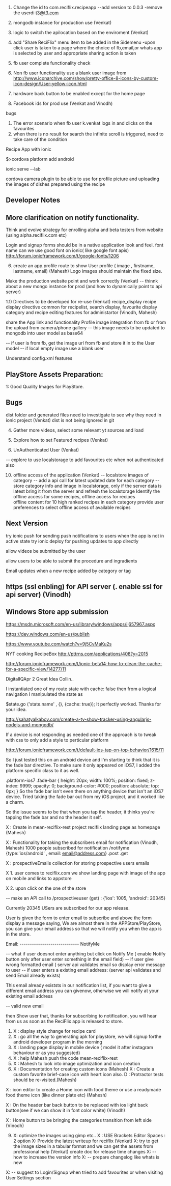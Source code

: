 1. Change the id to com.reciflix.recipeapp
--add version to 0.0.3
-remove the userdi t3@t3.com

3. mongodb instance for production use  (Venkat)
4. logic to switch the apilocation based on the enviroment (Venkat)
5. add "Share ReciFlix" menu item to be added in the Sidemenu
-upon click user is taken to a page where the choice of fb,email,or whats app is selected by user and appropriate sharing action is taken

7. fb user complete functionality check
8. Non fb user functionality use a blank user image from
http://www.iconarchive.com/show/pretty-office-8-icons-by-custom-icon-design/User-yellow-icon.html
9. hardware back button to be enabled except for the home page
2. Facebook ids for prod use (Venkat and Vinodh)

bugs
1. The error scenario when fb user k.venkat logs in and clicks on the favourites
2. when there is no result for search the infinite scroll is triggered, need to take care of the condition

Recipe App with ionic

$>cordova platform add android

ionic serve --lab

cordova camera plugin to be able to use for profile picture and uploading the images of dishes prepared using the recipe

Developer Notes
-------------------------------

More clarification on notify functionality.
-------------------------------------------

Think and evolve strategy for enrolling alpha and beta testers from website (using alpha.reciflix.com etc)

Login and signup forms should be in a native application look and feel.
font name can we use good font on ionic( like google font apis)
http://forum.ionicframework.com/t/google-fonts/1206



6. create an app.profile route to show User profile ( image , firstname, lastname, email)  (Mahesh)
   Logo images should maintain the fixed size.
   
Make the production website point and work correctly  (Venkat)
-- thinnk about a new mongo instance for prod  (and how to dynamically point to api server)

1.1) Directives to be developed for re-use (Venkat)
recipe_display
recipe display directive common for recipelist, search display, favourite display  
category and recipe editing features for administartor  (Vinodh, Mahesh)



share the App link and functionality
Profile image integration from fb or from the upload from camera/phone gallery
-- this image needs to be updated to mongodb into user model as base64

-- if user is from fb, get the image url from fb and store it in to the User model
-- if local empty image use a blank user 






Understand config.xml features


PlayStore Assets Preparation:
-----------------------------

1: Good Quality Images for PlayStore.


Bugs
----------

dist folder and generated files need to investigate to see why they need in ionic project  (Venkat)
dist is not being ignored in git

4. Gather more videos, select some relevant yt sources and load



6. Explore how to set Featured recipes (Venkat)


6. UnAuthenticated User (Venkat)

-- explore to use localstorage to add favourites etc when not authenticated also




10. offline access of the application (Venkat)
-- localstore images of category
-- add a api call for latest updated date for each category
-- store category info and image in localstorage, only if the server data is latest bring it from the server and refresh the localstorage
Identify the offline access for some recipes,
offline access for recipes  
offline content for 10 high ranked recipes in each category
provide user preferences to select offline access of available recipes
























Next Version
-------------

try ionic push for sending push notifications to users when the app is not in active state
try ionic deploy for pushing updates to app directly

allow videos be submitted by the user

allow users to be able to submit the procedure and ingradients

Email updates when a new recipe added by category or tag

https (ssl enbling) for API server (. enable ssl for api server)  (Vinodh)
--

Windows Store app submission
------------------------------
https://msdn.microsoft.com/en-us/library/windows/apps/jj657967.aspx

https://dev.windows.com/en-us/publish







https://www.youtube.com/watch?v=9j5CvMaKu2s

NYT cooking RecipeBox
http://pttrns.com/applications/408?y=2015


http://forum.ionicframework.com/t/ionic-beta14-how-to-clean-the-cache-for-a-specific-view/14277/11


DigitalIQApr 2
Great Idea Collin..

I instantiated one of my route state with cache: false then from a logical navigation I manipulated the state as

$state.go ('state.name' , {}, {cache: true});
It perfectly worked. 
Thanks for your idea.


http://sahatyalkabov.com/create-a-tv-show-tracker-using-angularjs-nodejs-and-mongodb/




If a device is not responding as needed one of the approach is to tweak with css to only add a style to perticular platform

http://forum.ionicframework.com/t/default-ios-tap-on-top-behavior/1615/11

So I just tested this on an android device and I'm starting to think that it is the fade bar directive. To make sure it only appeared on iOS7, I added the platform specific class to it as well.

.platform-ios7 .fade-bar {
	height: 20px;
	width: 100%;
	position: fixed;
	z-index: 9999;
	opacity: 0;
	background-color: #000;
	position: absolute;
	top: 0px;
}
So the fade bar isn't even there on anything device that isn't an iOS7 device. Tried taking the fade bar out from my iOS project, and it worked like a charm.

So the issue seems to be that when you tap the header, it thinks you're tapping the fade bar and no the header it self.




X : Create in mean-reciflix-rest project reciflix landing page as homepage  (Mahesh)

X : Functionality for taking the subscribers email for notification  (Vinodh, Mahesh)
1000 people subscribed for notification
/notifyme {type:'ios/android' , email: email@address.com}
.post
.get

X : prospectiveEmails  collection  for storing prospective users emails


X 1. user comes to reciflix.com
we show landing page with image of the app on mobile  and links to appstore

X 2. upon click on the one of the store 

-- make an API call to /prospectiveuser (get)    :   {'ios': 1005, 'android': 20345}

Currently 20345 USers are subscribed for our app release.

User is given the form to enter email to subscribe and above the form display a message saying, We are almost there in the APPStore/PlayStore, you can give your email address so that we will notify you when the app is in the store.

Email: -----------------------------   NotifyMe

-- what if user doesnot enter anything but click on Notify Me (  enable Notify button only after user enter something in the email field)
-- if user give wrong formatted email ( server api validates email so display error message to user
-- if user enters a existing email address: (server api validates and send Email already exists)

This email already existsts in our notification list, if you want to give a different email address you can givenow, otherwise we will notify at your  existing email address

-- valid new email

then Show user that, thanks for subscribing to notification, you will hear from us as soon as the ReciFlix app is released to store.


1. X : display style change for recipe card
2. X : go all the way to generating apk for playstore, we will signup forthe android developer program in the morning
3. X : landing page display in mobile device ( model it after instagram behaviour or as you suggested)
4. X : help Mahesh push the code mean-reciflix-rest 
5. X : Mahesh to look into image optimization and icon creation
7. X : Documentation for creating custom icons (Mahesh)
   X : Create a custom favorite brief-case icon with heart icon also.
   D : Protractor tests should be re-visited.(Mahesh)


X : icon editor to create a Home icon with food theme or use a readymade food theme icon (like dinner plate etc) (Mahesh)



X : On the header bar back button to be replaced with ios light back button(see if we can show it in font color white)  (Vinodh)

X : Home button to be bringing the categories transition from left side (Vinodh)



9. X: optimize the images using gimp etc.. 
X : USE Brackets Editor Spaces : 2 option
X: Provide the latest writeup for reciflix  (Venkat)
   X: try to get the image sizes in a tabular format and we can get the assets from professional help  (Venkat)
   create doc for release time changes
  X: -- how to increase the version info
  X:  -- prepare changelog like whats is new

X: -- suggest to Login/Signup when tried to add favourites or when visiting User Settings section